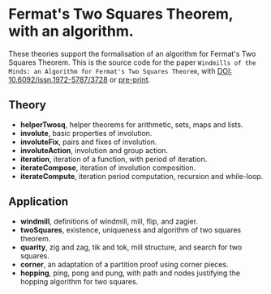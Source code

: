 
# Fermat's Two Squares Theorem, with an algorithm.

These theories support the formalisation of an algorithm for Fermat's Two Squares Theorem. This is the source code for the paper `Windmills of the Minds: an Algorithm for Fermat's Two Squares Theorem`, with [DOI: 10.6092/issn.1972-5787/3728](https://doi.org/10.1145/3497775.3503673) or [pre-print](https://arxiv.org/abs/2112.02556).

## Theory
* __helperTwosq__, helper theorems for arithmetic, sets, maps and lists.
* __involute__, basic properties of involution.
* __involuteFix__, pairs and fixes of involution.
* __involuteAction__, involution and group action.
* __iteration__, iteration of a function, with period of iteration.
* __iterateCompose__, iteration of involution composition.
* __iterateCompute__, iteration period computation, recursion and while-loop.

## Application
* __windmill__, definitions of windmill, mill, flip, and zagier.
* __twoSquares__, existence, uniqueness and algorithm of two squares theorem.
* __quarity__, zig and zag, tik and tok, mill structure, and search for two squares.
* __corner__, an adaptation of a partition proof using corner pieces.
* __hopping__, ping, pong and pung, with path and nodes justifying the hopping algorithm for two squares.
